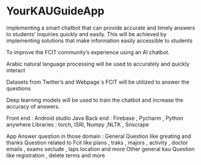 # YourKAUGuideApp

implementing a smart chatbot that can provide accurate and timely answers to students' inquiries quickly and easily.
This will be achieved by implementing solutions that make information easily accessible to students

To improve the FCIT community’s experience using an AI chatbot.

Arabic natural language processing will be used to accurately and quickly interact 

Datasets from Twitter’s and Webpage`s FCIT will be utilized to answer the questions 

Deep learning models will be used to train the chatbot and increase the accuracy of answers.

Front end : Android studio Java
Back end : Firebase   , Pycharm , Python anywhere
Libraries : torch, ISRI, Numpy ,NLTK , Snscrape

App Answer question in those domain :
General Question like greating and thanks
Question related to Fcit like plans , traks , majors , activity , doctor emails , exams seclude , laps location and more
Other general kau Question like registration , delete terms  and more
